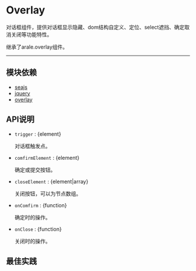 
# Overlay

对话框组件，提供对话框显示隐藏、dom结构自定义、定位、select遮挡、确定取消关闭等功能特性。

继承了arale.overlay组件。

---


## 模块依赖

 - [seajs](seajs/README.md)
 - [jquery](jquery/README.md)
 - [overlay](overlay/README.md)


## API说明

* `trigger` : {element}

    对话框触发点。

* `comfirmElement` : {element}

    确定或提交按钮。

* `closeElement` : {element|array}

    关闭按钮，可以为节点数组。

* `onComfirm` : {function}

    确定时的操作。

* `onClose` : {function}

    关闭时的操作。


## 最佳实践




